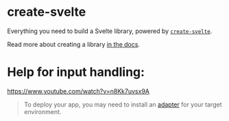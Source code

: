 # create-svelte

Everything you need to build a Svelte library, powered by [`create-svelte`](https://github.com/sveltejs/kit/tree/master/packages/create-svelte).

Read more about creating a library [in the docs](https://kit.svelte.dev/docs/packaging).

# Help for input handling:
https://www.youtube.com/watch?v=n8Kk7uvsx9A



> To deploy your app, you may need to install an [adapter](https://kit.svelte.dev/docs/adapters) for your target environment.
